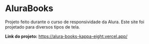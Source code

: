 # AluraBooks
Projeto feito durante o curso de responsividade da Alura. Este site foi projetado para diversos tipos de tela.

**Link do projeto:** https://alura-books-kappa-eight.vercel.app/

